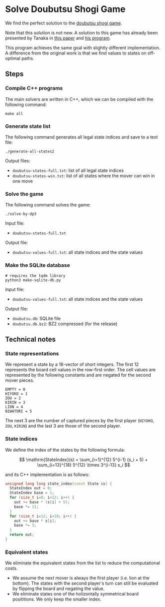 Solve Doubutsu Shogi Game
=========================

We find the perfect solution to the [doubutsu shogi game](https://en.wikipedia.org/wiki/D%C5%8Dbutsu_sh%C5%8Dgi).

Note that this solution is not new. A solution to this game has already been presented by Tanaka in [this paper](https://www.tanaka.ecc.u-tokyo.ac.jp/ktanaka/dobutsushogi/animal-private.pdf) and [his program](https://www.tanaka.ecc.u-tokyo.ac.jp/ktanaka/dobutsushogi/).

This program achieves the same goal with slightly different implementation. 
A difference from the original work is that we find values to states on off-optimal paths.


## Steps


### Compile C++ programs

The main solvers are written in C++, which we can be compiled with the following command:

```shell
make all
```

### Generate state list

The following command generates all legal state indices and save to a text file:


```shell
./generate-all-states2
```

Output files:
- `doubutsu-states-full.txt`: list of all legal state indices
- `doubutsu-states-win.txt`: list of all states where the mover can win in one move

### Solve the game

The following command solves the game:

```shell
./solve-by-dp3
```

Input file:
- `doubutsu-states-full.txt`

Output file:
- `doubutsu-values-full.txt`: all state indices and the state values

### Make the SQLite database

```shell
# requires the tqdm library
python3 make-sqlite-db.py
```

Input file:
- `doubutsu-values-full.txt`: all state indices and the state values

Output file:
- `doubutsu.db`: SQLite file
- `doubutsu.db.bz2`: BZ2 compressed (for the release)


## Technical notes

### State representations

We represent a state by a 18-vector of short integers.
The first 12 represents the board cell values in the row-first order.
The cell values are represented by the following constants and are negated for the second mover pieces.

```
EMPTY = 0
HIYOKO = 1
ZOU = 2
KIRIN = 3
LION = 4
NIWATORI = 5
```

The next 3 are the number of captured pieces by the first player (`HIYOKO`, `ZOU`, `KIRIN`) and the last 3 are those of the second player.

### State indices

We define the index of the states by the following formula:

$$
\mathrm{StateIndex}(s) = \sum_{i=1}^{12} 5^{i-1} (s_i + 5) + \sum_{i=13}^{18} 5^{12} \times 3^{i-13} s_i
$$

and its C++ implementation is as follows:
```cpp
unsigned long long state_index(const State &s) {
  StateIndex out = 0;
  StateIndex base = 1; 
  for (size_t i=0; i<12; i++) {
    out += base * (s[i] + 5);
    base *= 11;
  }
  for (size_t i=12; i<18; i++) {
    out += base * s[i];
    base *= 3;
  }
  return out;
}
```

### Equivalent states

We eliminate the equivalent states from the list to reduce the computational costs.

- We assume the next mover is always the first player (i.e. lion at the bottom). The states with the second player's turn can still be evaluated by flipping the board and negating the value. 
- We eliminate states one of the holizontally symmetrical board posititions. We only keep the smaller index.
